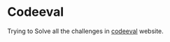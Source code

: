 # Codeeval

Trying to Solve all the challenges in <a href='www.codeeval.com'>codeeval</a> website.

